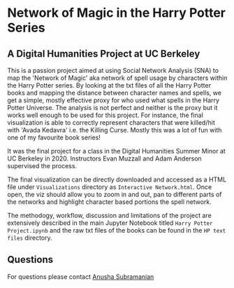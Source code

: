 # Network of Magic in the Harry Potter Series
## A Digital Humanities Project at UC Berkeley 

This is a passion project aimed at using Social Network Analysis (SNA) to map the 'Network of Magic' aka network of spell usage by characters within the Harry Potter series. By looking at the txt files of all the Harry Potter books and mapping the distance between character names and spells, we get a simple, mostly effective proxy for who used what spells in the Harry Potter Universe. The analysis is not perfect and neither is the proxy but it works well enough to be used for this project. For instance, the final visualization is able to correctly represent characters that were killed/hit with 'Avada Kedavra' i.e. the Killing Curse. Mostly this was a lot of fun with one of my favourite book series!

It was the final project for a class in the Digital Humanities Summer Minor at UC Berkeley in 2020. Instructors Evan Muzzall and Adam Anderson supervised the process.

The final visualization can be directly downloaded and accessed as a HTML file under ```Visualizations``` directory as ```Interactive Network.html```. Once open, the viz should allow you to zoom in and out, pan to different parts of the networks and highlight character based portions the spell network. 

The methodogy, workflow, discussion and limitations of the project are extensively described in the main Jupyter Notebook titled ```Harry Potter Project.ipynb``` and the raw txt files of the books can be found in the ```HP text files``` directory.

## Questions
For questions please contact [Anusha Subramanian](mailto:anusha.subramanian@berkeley.edu)
